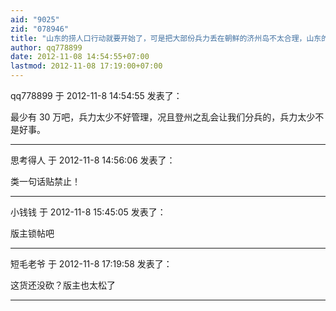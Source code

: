 ```yaml
---
aid: "9025"
zid: "078946"
title: "山东的捞人口行动就要开始了，可是把大部份兵力丢在朝鲜的济州岛不太合理，山东的难民"
author: qq778899
date: 2012-11-08 14:54:55+07:00
lastmod: 2012-11-08 17:19:00+07:00
---
```


qq778899 于 2012-11-8 14:54:55 发表了：

最少有 30 万吧，兵力太少不好管理，况且登州之乱会让我们分兵的，兵力太少不是好事。

---

思考得人 于 2012-11-8 14:56:06 发表了：

类一句话贴禁止！

---

小钱钱 于 2012-11-8 15:45:05 发表了：

版主锁帖吧

---

短毛老爷 于 2012-11-8 17:19:58 发表了：

这货还没砍？版主也太松了

---
